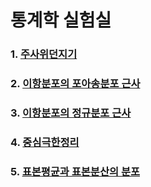 # 통계학 실험실

### 1. [주사위던지기](https://claude.site/artifacts/fd4badf6-00c7-455c-849d-7be66e6c6498)
### 2. [이항분포의 포아송분포 근사](https://claude.site/artifacts/e76c9705-2125-4f89-a3af-9ff9c569f2e3)
### 3. [이항분포의 정규분포 근사](https://claude.site/artifacts/7c58cac3-de8c-4b8a-b8f3-9ee156985798)
### 4. [중심극한정리](https://claude.site/artifacts/ff206c67-ebdd-455a-9e42-61deb333eb9d)
### 5. [표본평균과 표본분산의 분포](https://claude.site/artifacts/75a2f924-d501-46cd-8970-3486075fc974)
